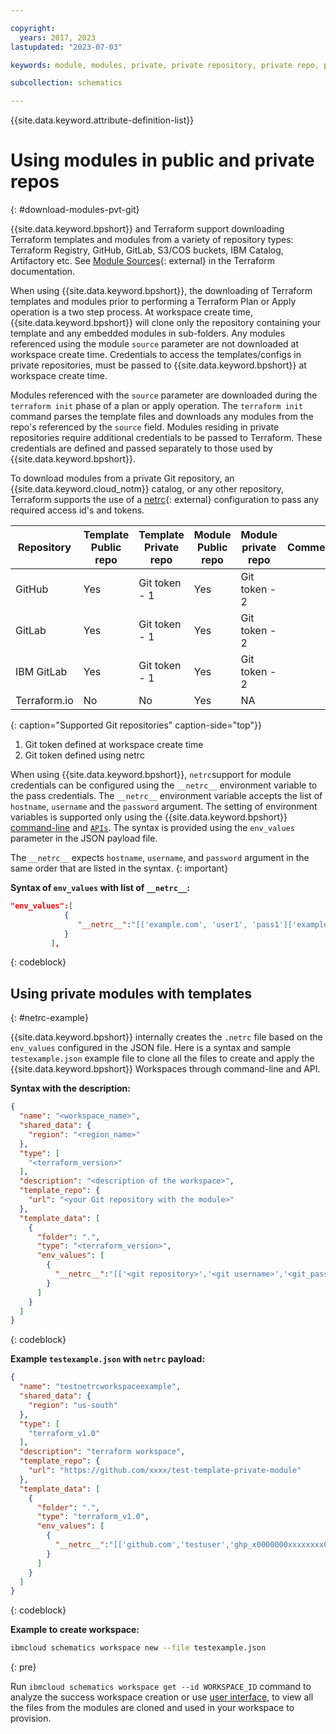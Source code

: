 ```yaml
---

copyright:
  years: 2017, 2023
lastupdated: "2023-07-03"

keywords: module, modules, private, private repository, private repo, private git repo, netrc, terraform, git token  

subcollection: schematics

---
```


{{site.data.keyword.attribute-definition-list}}

# Using modules in public and private repos
{: #download-modules-pvt-git}

{{site.data.keyword.bpshort}} and Terraform support downloading Terraform templates and modules from a variety of repository types: Terraform Registry, GitHub, GitLab, S3/COS buckets, IBM Catalog, Artifactory etc. See [Module Sources](https://developer.hashicorp.com/terraform/language/modules/sources#modules-in-package-sub-directories){: external} in the Terraform documentation. 

When using {{site.data.keyword.bpshort}}, the downloading of Terraform templates and modules prior to performing a Terraform Plan or Apply operation is a two step process. At workspace create time, {{site.data.keyword.bpshort}} will clone only the repository containing your template and any embedded modules in sub-folders. Any modules referenced using the module `source` parameter are not downloaded at workspace create time. Credentials to access the templates/configs in private repositories, must be passed to {{site.data.keyword.bpshort}} at workspace create time. 

Modules referenced with the `source` parameter are downloaded during the `terraform init` phase of a plan or apply operation. The `terraform init` command parses the template files and downloads any modules from the repo's referenced by the `source` field. Modules residing in private repositories require additional credentials to be passed to Terraform. These credentials are defined and passed separately to those used by {{site.data.keyword.bpshort}}. 

To download modules from a private Git repository, an {{site.data.keyword.cloud_notm}} catalog, or any other repository, Terraform supports the use of a [netrc](https://everything.curl.dev/usingcurl/netrc){: external} configuration to pass any required access id's and tokens. 

|  Repository </br>  | Template </br> Public repo | Template </br>Private repo | Module </br>Public repo | Module </br>private repo | Comment </br>  |
| --- |--- | --- | --- | --- | --- |
| GitHub | Yes | Git token - 1  | Yes | Git token - 2 | 
| GitLab | Yes | Git token - 1 | Yes | Git token - 2 | 
| IBM GitLab | Yes | Git token - 1 | Yes | Git token - 2 | 
| Terraform.io | No | No | Yes | NA |
{: caption="Supported Git repositories" caption-side="top"}}

1. Git token defined at workspace create time 
2. Git token defined using netrc


When using {{site.data.keyword.bpshort}}, `netrc`support for module credentials can be configured using the `__netrc__` environment variable to the pass credentials. The `__netrc__` environment variable accepts the list of `hostname`, `username` and the `password` argument. The setting of environment variables is supported only using the {{site.data.keyword.bpshort}} [command-line](/docs/schematics?topic=schematics-schematics-cli-reference#schematics-workspace-new) and [`APIs`](/apidocs/schematics/schematics#create-workspace). The syntax is provided using the `env_values` parameter in the JSON payload file.

The `__netrc__` expects `hostname`, `username`, and `password` argument in the same order that are listed in the syntax. 
{: important}

**Syntax of `env_values` with list of `__netrc__`:**

```json
"env_values":[
            {
               "__netrc__":"[['example.com', 'user1', 'pass1']['example1.com', 'user2' , 'pass2']]"
            }
         ],
```
{: codeblock}


## Using private modules with templates
{: #netrc-example}

{{site.data.keyword.bpshort}} internally creates the `.netrc` file based on the `env_values` configured in the JSON file. Here is a syntax and sample `testexample.json` example file to clone all the files to create and apply the {{site.data.keyword.bpshort}} Workspaces through command-line and API.

**Syntax with the description:**

```json
{
  "name": "<workspace_name>",
  "shared_data": {
    "region": "<region_name>"
  },
  "type": [
    "<terraform_version>"
  ],
  "description": "<description of the workspace>",
  "template_repo": {
    "url": "<your Git repository with the module>"
  },
  "template_data": [
    {
      "folder": ".",
      "type": "<terraform_version>",
      "env_values": [
        {
          "__netrc__":"[['<git repository>','<git username>','<git_password>']]"
        }
      ]
    }
  ]
}
```
{: codeblock}

**Example `testexample.json` with `netrc` payload:**

```json
{
  "name": "testnetrcworkspaceexample",
  "shared_data": {
    "region": "us-south"
  },
  "type": [
    "terraform_v1.0"
  ],
  "description": "terraform workspace",
  "template_repo": {
    "url": "https://github.com/xxxx/test-template-private-module"
  },
  "template_data": [
    {
      "folder": ".",
      "type": "terraform_v1.0",
      "env_values": [
        {
          "__netrc__":"[['github.com','testuser','ghp_x0000000xxxxxxxx000000efZxxxxxxxV']]"
        }
      ]
    }
  ]
}
```
{: codeblock}

**Example to create workspace:**
```sh
ibmcloud schematics workspace new --file testexample.json
```
{: pre}

Run `ibmcloud schematics workspace get --id WORKSPACE_ID` command to analyze the success workspace creation or use [user interface](https://cloud.ibm.com/schematics), to view all the files from the modules are cloned and used in your workspace to provision.

